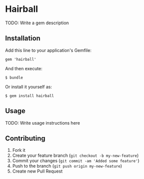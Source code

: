 # Hairball

TODO: Write a gem description

## Installation

Add this line to your application's Gemfile:

    gem 'hairball'

And then execute:

    $ bundle

Or install it yourself as:

    $ gem install hairball

## Usage

TODO: Write usage instructions here

## Contributing

1. Fork it
2. Create your feature branch (`git checkout -b my-new-feature`)
3. Commit your changes (`git commit -am 'Added some feature'`)
4. Push to the branch (`git push origin my-new-feature`)
5. Create new Pull Request
